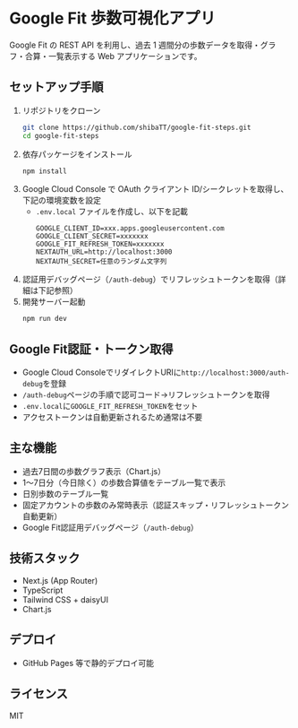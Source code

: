 # Google Fit 歩数可視化アプリ

Google Fit の REST API を利用し、過去 1 週間分の歩数データを取得・グラフ・合算・一覧表示する Web アプリケーションです。

## セットアップ手順

1. リポジトリをクローン
    ```bash
    git clone https://github.com/shibaTT/google-fit-steps.git
    cd google-fit-steps
    ```
2. 依存パッケージをインストール
    ```bash
    npm install
    ```
3. Google Cloud Console で OAuth クライアント ID/シークレットを取得し、下記の環境変数を設定
    - `.env.local` ファイルを作成し、以下を記載
        ```env
        GOOGLE_CLIENT_ID=xxx.apps.googleusercontent.com
        GOOGLE_CLIENT_SECRET=xxxxxxx
        GOOGLE_FIT_REFRESH_TOKEN=xxxxxxx
        NEXTAUTH_URL=http://localhost:3000
        NEXTAUTH_SECRET=任意のランダム文字列
        ```
4. 認証用デバッグページ（`/auth-debug`）でリフレッシュトークンを取得（詳細は下記参照）
5. 開発サーバー起動
    ```bash
    npm run dev
    ```

## Google Fit認証・トークン取得

-   Google Cloud ConsoleでリダイレクトURIに`http://localhost:3000/auth-debug`を登録
-   `/auth-debug`ページの手順で認可コード→リフレッシュトークンを取得
-   `.env.local`に`GOOGLE_FIT_REFRESH_TOKEN`をセット
-   アクセストークンは自動更新されるため通常は不要

## 主な機能

-   過去7日間の歩数グラフ表示（Chart.js）
-   1〜7日分（今日除く）の歩数合算値をテーブル一覧で表示
-   日別歩数のテーブル一覧
-   固定アカウントの歩数のみ常時表示（認証スキップ・リフレッシュトークン自動更新）
-   Google Fit認証用デバッグページ（`/auth-debug`）

## 技術スタック

-   Next.js (App Router)
-   TypeScript
-   Tailwind CSS + daisyUI
-   Chart.js

## デプロイ

-   GitHub Pages 等で静的デプロイ可能

## ライセンス

MIT
